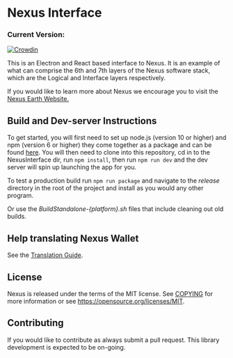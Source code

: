 # Nexus Interface

### Current Version: 

[![Crowdin](https://badges.crowdin.net/nexus-interface/localized.svg)](https://crowdin.com/project/nexus-interface)

This is an Electron and React based interface to Nexus. It is an example of what can comprise the 6th and 7th layers of the Nexus software stack, which are the Logical and Interface layers respectively.

If you would like to learn more about Nexus we encourage you to visit the [Nexus Earth Website.](https://nexusearth.com/)

## Build and Dev-server Instructions

To get started, you will first need to set up node.js (version 10 or higher) and npm (version 6 or higher) they come together as a package and can be found [here](https://nodejs.org). You will then need to clone into this repository, cd in to the NexusInterface dir, run `npm install`, then run `npm run dev` and the dev server will spin up launching the app for you.

To test a production build run `npm run package` and navigate to the _release_ directory in the root of the project and install as you would any other program.

Or use the _BuildStandalone-{platform}.sh_ files that include cleaning out old builds.

## Help translating Nexus Wallet

See the [Translation Guide](docs/Translation.md).

## License

Nexus is released under the terms of the MIT license. See [COPYING](COPYING.MD) for more
information or see https://opensource.org/licenses/MIT.

## Contributing

If you would like to contribute as always submit a pull request. This library development is expected to be on-going.
